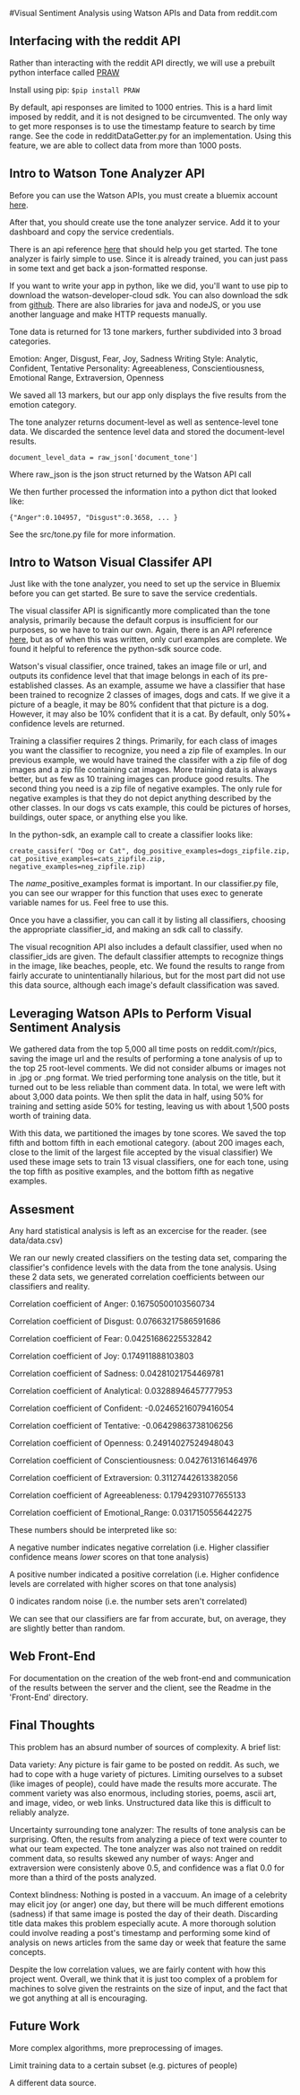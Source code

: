 #Visual Sentiment Analysis using Watson APIs and Data from reddit.com

Interfacing with the reddit API
-------------------------------

Rather than interacting with the reddit API directly, we will use a prebuilt python interface called [PRAW](https://github.com/praw-dev/praw)

Install using pip:
`$pip install PRAW`

By default, api responses are limited to 1000 entries. This is a hard limit imposed by reddit, and it is not designed to be circumvented. The only way to get more responses is to use the timestamp feature to search by time range. See the code in redditDataGetter.py for an implementation. Using this feature, we are able to collect data from more than 1000 posts.

Intro to Watson Tone Analyzer API
---------------------------------

Before you can use the Watson APIs, you must create a bluemix account [here](http://www.ibm.com/cloud-computing/bluemix/).

After that, you should create use the tone analyzer service. Add it to your dashboard and copy the service credentials.

There is an api reference [here](http://www.ibm.com/smarterplanet/us/en/ibmwatson/developercloud/tone-analyzer/api/v3/?python#) that should help you get started. The tone analyzer is fairly simple to use. Since it is already trained, you can just pass in some text and get back a json-formatted response.

If you want to write your app in python, like we did, you'll want to use pip to download the watson-developer-cloud sdk. You can also download the sdk from [github](https://github.com/watson-developer-cloud/python-sdk). There are also libraries for java and nodeJS, or you use another language and make HTTP requests manually.

Tone data is returned for 13 tone markers, further subdivided into 3 broad categories.

Emotion: Anger, Disgust, Fear, Joy, Sadness
Writing Style: Analytic, Confident, Tentative
Personality: Agreeableness, Conscientiousness, Emotional Range, Extraversion, Openness

We saved all 13 markers, but our app only displays the five results from the emotion category.

The tone analyzer returns document-level as well as sentence-level tone data. We discarded the sentence level data and stored the document-level results.

`document_level_data = raw_json['document_tone']`

Where raw_json is the json struct returned by the Watson API call

We then further processed the information into a python dict that looked like:

`{"Anger":0.104957, "Disgust":0.3658, ... }`

See the src/tone.py file for more information.


Intro to Watson Visual Classifer API
------------------------------------

Just like with the tone analyzer, you need to set up the service in Bluemix before you can get started. Be sure to save the service credentials.

The visual classifer API is significantly more complicated than the tone analysis, primarily because the default corpus is insufficient for our purposes, so we have to train our own. Again, there is an API reference [here](https://www.ibm.com/smarterplanet/us/en/ibmwatson/developercloud/visual-recognition/api/v3/), but as of when this was written, only curl examples are complete. We found it helpful to reference the python-sdk source code.

Watson's visual classifier, once trained, takes an image file or url, and outputs its confidence level that that image belongs in each of its pre-established classes. As an example, assume we have a classifier that hase been trained to recognize 2 classes of images, dogs and cats. If we give it a picture of a beagle, it may be 80% confident that that picture is a dog. However, it may also be 10% confident that it is a cat. By default, only 50%+ confidence levels are returned.

Training a classifier requires 2 things. Primarily, for each class of images you want the classifier to recognize, you need a zip file of examples. In our previous example, we would have trained the classifer with a zip file of dog images and a zip file containing cat images. More training data is always better, but as few as 10 training images can produce good results. The second thing you need is a zip file of negative examples. The only rule for negative examples is that they do not depict anything described by the other classes. In our dogs vs cats example, this could be pictures of horses, buildings, outer space, or anything else you like.

In the python-sdk, an example call to create a classifier looks like:

`create_cassifer( "Dog or Cat", dog_positive_examples=dogs_zipfile.zip, cat_positive_examples=cats_zipfile.zip, negative_examples=neg_zipfile.zip)`

The *name*_positive_examples format is important. In our classifier.py file, you can see our wrapper for this function that uses exec to generate variable names for us. Feel free to use this.

Once you have a classifier, you can call it by listing all classifiers, choosing the appropriate classifier_id, and making an sdk call to classify.

The visual recognition API also includes a default classifier, used when no classifier_ids are given. The default classifier attempts to recognize things in the image, like beaches, people, etc. We found the results to range from fairly accurate to unintentianally hilarious, but for the most part did not use this data source, although each image's default classification was saved.

Leveraging Watson APIs to Perform Visual Sentiment Analysis
-----------------------------------------------------------
We gathered data from the top 5,000 all time posts on reddit.com/r/pics, saving the image url and the results of performing a tone analysis of up to the top 25 root-level comments. We did not consider albums or images not in .jpg or .png format. We tried performing tone analysis on the title, but it turned out to be less reliable than comment data. In total, we were left with about 3,000 data points. We then split the data in half, using 50% for training and setting aside 50% for testing, leaving us with about 1,500 posts worth of training data.

With this data, we partitioned the images by tone scores. We saved the top fifth and bottom fifth in each emotional category. (about 200 images each, close to the limit of the largest file accepted by the visual classifier) We used these image sets to train 13 visual classifiers, one for each tone, using the top fifth as positive examples, and the bottom fifth as negative examples.

Assesment
---------
Any hard statistical analysis is left as an excercise for the reader. (see data/data.csv)

We ran our newly created classifiers on the testing data set, comparing the classifier's confidence levels with the data from the tone analysis. Using these 2 data sets, we generated correlation coefficients between our classifiers and reality.

Correlation coefficient of Anger: 0.16750500103560734

Correlation coefficient of Disgust: 0.07663217586591686

Correlation coefficient of Fear: 0.04251686225532842

Correlation coefficient of Joy: 0.174911888103803

Correlation coefficient of Sadness: 0.04281021754469781

Correlation coefficient of Analytical: 0.03288946457777953

Correlation coefficient of Confident: -0.02465216079416054

Correlation coefficient of Tentative: -0.06429863738106256

Correlation coefficient of Openness: 0.24914027524948043

Correlation coefficient of Conscientiousness: 0.0427613161464976

Correlation coefficient of Extraversion: 0.31127442613382056

Correlation coefficient of Agreeableness: 0.17942931077655133

Correlation coefficient of Emotional_Range: 0.0317150556442275

These numbers should be interpreted like so: 

A negative number indicates negative correlation (i.e. Higher classifier confidence means *lower* scores on that tone analysis)

A positive number indicated a positive correlation (i.e. Higher confidence levels are correlated with higher scores on that tone analysis)

0 indicates random noise (i.e. the number sets aren't correlated)

We can see that our classifiers are far from accurate, but, on average, they are slightly better than random.

Web Front-End
--------------
For documentation on the creation of the web front-end and communication of the results between the server and the client, see the Readme in the 'Front-End' directory.


Final Thoughts
--------------

This problem has an absurd number of sources of complexity. A brief list:

Data variety: Any picture is fair game to be posted on reddit. As such, we had to cope with a huge variety of pictures. Limiting ourselves to a subset (like images of people), could have made the results more accurate. The comment variety was also enormous, including stories, poems, ascii art, and image, video, or web links. Unstructured data like this is difficult to reliably analyze.

Uncertainty surrounding tone analyzer: The results of tone analysis can be surprising. Often, the results from analyzing a piece of text were counter to what our team expected. The tone analyzer was also not trained on reddit comment data, so results skewed any number of ways: Anger and extraversion were consistenly above 0.5, and confidence was a flat 0.0 for more than a third of the posts analyzed.

Context blindness: Nothing is posted in a vaccuum. An image of a celebrity may elicit joy (or anger) one day, but there will be much different emotions (sadness) if that same image is posted the day of their death. Discarding title data makes this problem especially acute. A more thorough solution could involve reading a post's timestamp and performing some kind of analysis on news articles from the same day or week that feature the same concepts.

Despite the low correlation values, we are fairly content with how this project went. Overall, we think that it is just too complex of a problem for machines to solve given the restraints on the size of input, and the fact that we got anything at all is encouraging.

Future Work
-----------

More complex algorithms, more preprocessing of images.

Limit training data to a certain subset (e.g. pictures of people)

A different data source.
